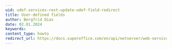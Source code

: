 ```yaml
---
uid: udef-services-rest-update-udef-field-redirect
title: User-defined fields
author: Bergfrid Dias
date: 02.01.2024
keywords: 
content_type: howto
redirect_url: https://docs.superoffice.com/en/api/netserver/web-services/howto/custom-objects/rest-update-udef-field.html
---
```

